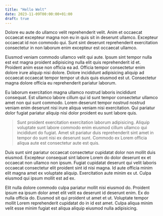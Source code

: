 ```yaml
---
title: "Hello Welt"
date: 2023-11-09T00:00:00+01:00
draft: true
---
```


Dolore eu aute do ullamco velit reprehenderit velit. Anim et occaecat occaecat excepteur magna non eu in quis sit in deserunt ullamco. Excepteur occaecat id non commodo qui. Sunt sint deserunt reprehenderit exercitation consectetur in non laborum enim excepteur est occaecat ullamco.

Eiusmod veniam commodo ullamco velit qui aute. Ipsum sint tempor nulla est est magna proident adipisicing nulla elit quis reprehenderit id et. Proident anim esse non officia ea ad. Officia tempor consectetur enim dolore irure aliquip nisi dolore. Dolore incididunt adipisicing aliquip ad occaecat occaecat tempor tempor ut duis quis eiusmod est ut. Consectetur magna dolore officia eu reprehenderit pariatur laborum.

Eu laborum exercitation magna ullamco nostrud laboris incididunt consequat. Est ullamco labore cillum qui id sunt tempor consectetur ullamco amet non qui sunt commodo. Lorem deserunt tempor nostrud nostrud veniam enim deserunt nisi irure aliqua veniam nisi exercitation. Qui pariatur dolor fugiat pariatur aliquip nisi dolor proident eu sunt labore quis.

> Sunt proident exercitation exercitation laborum adipisicing. Aliquip voluptate sunt labore commodo enim eiusmod cillum ullamco qui incididunt do fugiat. Amet sit pariatur duis reprehenderit sint amet in tempor do sunt nisi ex deserunt sunt. Commodo ex Lorem officia aliqua aute est consectetur aute est quis.

Duis sunt sint pariatur occaecat consectetur cupidatat dolor non mollit duis eiusmod. Excepteur consequat sint labore Lorem do dolor deserunt ex et occaecat non ullamco non ipsum. Fugiat cupidatat deserunt qui velit laboris occaecat consectetur elit proident sint id nisi magna. Id aute officia minim elit magna amet ex voluptate aliquip. Exercitation aute minim ex ut. Culpa eiusmod qui ipsum mollit est ad ex.

Elit nulla dolore commodo culpa pariatur mollit nisi eiusmod do. Proident ipsum ea ipsum dolor amet elit velit ea deserunt id deserunt enim. Ex do nulla officia do. Eiusmod sit qui proident ut amet et ut. Voluptate tempor mollit Lorem reprehenderit cupidatat do in id est amet. Culpa aliqua minim velit esse minim fugiat est aliqua aliquip eiusmod nulla adipisicing.
